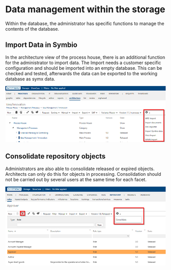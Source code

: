 # Data management within the storage

Within the database, the administrator has specific functions to manage the contents of the database.

## Import Data in Symbio

In the architecture view of the process house, there is an additional function for the administrator to import data. The Import needs a customer specific configuration and should be imported into an empty database. This can be checked and tested, afterwards the data can be exported to the working database as symx data.

![screen](./media/import_data.png)

## Consolidate repository objects

Administrators are also able to consolidate released or expired objects. Architects can only do this for objects in processing. Consolidation should not be carried out by several users at the same time for each facet.

![screen](./media/consolidate_objects.png)